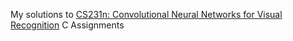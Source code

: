 My solutions to [CS231n: Convolutional Neural Networks for Visual Recognition](http://cs231n.stanford.edu/) C Assignments 


